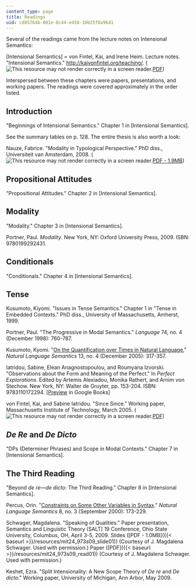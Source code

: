 ```yaml
---
content_type: page
title: Readings
uid: cd85764b-801e-8c44-e458-10b25f8a9641
---
```


Several of the readings came from the lecture notes on Intensional Semantics:

\[Intensional Semantics\] = von Fintel, Kai, and Irene Heim. Lecture notes. "Intensional Semantics." http://kaivonfintel.org/teaching/. (![This resource may not render correctly in a screen reader.](/images/inacessible.gif)[PDF](http://mit.edu/fintel/fintel-heim-intensional.pdf))

Interspersed between these chapters were papers, presentations, and working papers. The readings were covered approximately in the order listed.

Introduction
------------

"Beginnings of Intensional Semantics." Chapter 1 in \[Intensional Semantics\].

See the summary tables on p. 128. The entire thesis is also worth a look:

Nauze, Fabrice. "Modality in Typological Perspective." PhD diss., Universiteit van Amsterdam, 2008. (![This resource may not render correctly in a screen reader.](/images/inacessible.gif)[PDF - 1.9MB](http://www.illc.uva.nl/Publications/Dissertations/DS-2008-08.text.pdf))

Propositional Attitudes
-----------------------

"Propositional Attitudes." Chapter 2 in \[Intensional Semantics\].

Modality
--------

"Modality." Chapter 3 in \[Intensional Semantics\].

Portner, Paul. _Modality_. New York, NY: Oxford University Press, 2009. ISBN: 9780199292431.

Conditionals
------------

"Conditionals." Chapter 4 in \[Intensional Semantics\].

Tense
-----

Kusumoto, Kiyomi. "Issues in Tense Semantics." Chapter 1 in "Tense in Embedded Contexts." PhD diss., University of Massachusetts, Amherst, 1999.

Portner, Paul. "The Progressive in Modal Semantics." _Language_ 74, no. 4 (December 1998): 760-787.

Kusumoto, Kyomi. "[On the Quantification over Times in Natural Language.](http://dx.doi.org/10.1007/s11050-005-4537-6)" _Natural Language Semantics_ 13, no. 4 (December 2005): 317-357.

Iatridou, Sabine, Elean Anagnostopoulou, and Roumyana Izvorski. "Observations about the Form and Meaning of the Perfect." In _Perfect Explorations_. Edited by Artemis Alexiadou, Monika Rathert, and Arnim von Stechow. New York, NY: Walter de Gruyter, pp. 153-204. ISBN: 9783110172294. \[[Preview](http://books.google.com/books?id=VF_JBBlWku0C&pg=PA153&lpg=PA153&dq=observations+about+the+form+and+meaning+of+the+perfect&source=bl&ots=eN1BuMQVcg&sig=vekCPThLZUOgMw5fPr-SEEkW0cE&hl=en&ei=N7PMSuP_C8y0lAeL-4HTBQ&sa=X&oi=book_result&ct=result&resnum=2#v=onepage&q=observations%20about%20the%20form%20and%20meaning%20of%20the%20perfect&f=false) in Google Books\]

von Fintel, Kai, and Sabine Iatridou. "Since Since." Working paper, Massachusetts Institute of Technology, March 2005. (![This resource may not render correctly in a screen reader.](/images/inacessible.gif)[PDF](http://lingphil.mit.edu/papers/iatridou/since.pdf))

_De Re_ and _De Dicto_
----------------------

"DPs (Determiner Phrases) and Scope in Modal Contexts." Chapter 7 in \[Intensional Semantics\].

The Third Reading
-----------------

"Beyond _de re—de dicto_: The Third Reading." Chapter 8 in \[Intensional Semantics\].

Percus, Orin. "[Constraints on Some Other Variables in Syntax](http://dx.doi.org/10.1023/A:1011298526791)." _Natural Language Semantics_ 8, no. 3 (September 2000): 173-229.

Schwager, Magdalena. "Speaking of Qualities." Paper presentation, Semantics and Linguistic Theory (SALT) 19 Conference, Ohio State University, Columbus, OH, April 3-5, 2009. Slides ([PDF - 1.0MB]({{< baseurl >}}/resources/mit24_973s09_slide01)) (Courtesy of J. Magdalena Schwager. Used with permission.) Paper ([PDF]({{< baseurl >}}/resources/mit24_973s09_read01)) (Courtesy of J. Magdalena Schwager. Used with permission.)

Keshet, Ezra. "Split Intensionality: A New Scope Theory of _De re_ and _De dicto_." Working paper, University of Michigan, Ann Arbor, May 2009.